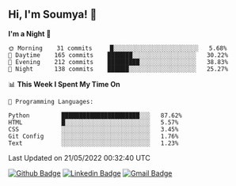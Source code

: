 ## Hi, I'm Soumya! 👋

<!--START_SECTION:waka-->
**I'm a Night 🦉** 

```text
🌞 Morning    31 commits     █░░░░░░░░░░░░░░░░░░░░░░░░   5.68% 
🌆 Daytime    165 commits    ███████░░░░░░░░░░░░░░░░░░   30.22% 
🌃 Evening    212 commits    █████████░░░░░░░░░░░░░░░░   38.83% 
🌙 Night      138 commits    ██████░░░░░░░░░░░░░░░░░░░   25.27%

```


📊 **This Week I Spent My Time On** 

```text
💬 Programming Languages: 

Python         ██████████████████████░░░   87.62% 
HTML           █░░░░░░░░░░░░░░░░░░░░░░░░   5.57% 
CSS            ░░░░░░░░░░░░░░░░░░░░░░░░░   3.45% 
Git Config     ░░░░░░░░░░░░░░░░░░░░░░░░░   1.76% 
Text           ░░░░░░░░░░░░░░░░░░░░░░░░░   1.23%
```


 Last Updated on 21/05/2022 00:32:40 UTC
<!--END_SECTION:waka-->

[![Github Badge](https://img.shields.io/badge/-rubyruins-grey?style=for-the-badge&logo=github&logoColor=white&link=https://github.com/rubyruins/)](https://www.github.com/rubyruins/) 
[![Linkedin Badge](https://img.shields.io/badge/-Soumya%20Parekh-0072b1?style=for-the-badge&logo=Linkedin&logoColor=white&link=https://www.linkedin.com/in/Soumya-Parekh/)](https://www.linkedin.com/in/Soumya-Parekh/) 
[![Gmail Badge](https://img.shields.io/badge/-soumyaparekh.me@gmail.com-c14438?style=for-the-badge&logo=Gmail&logoColor=white&link=mailto:soumyaparekh.me@gmail.com)](mailto:soumyaparekh.me@gmail.com) 
